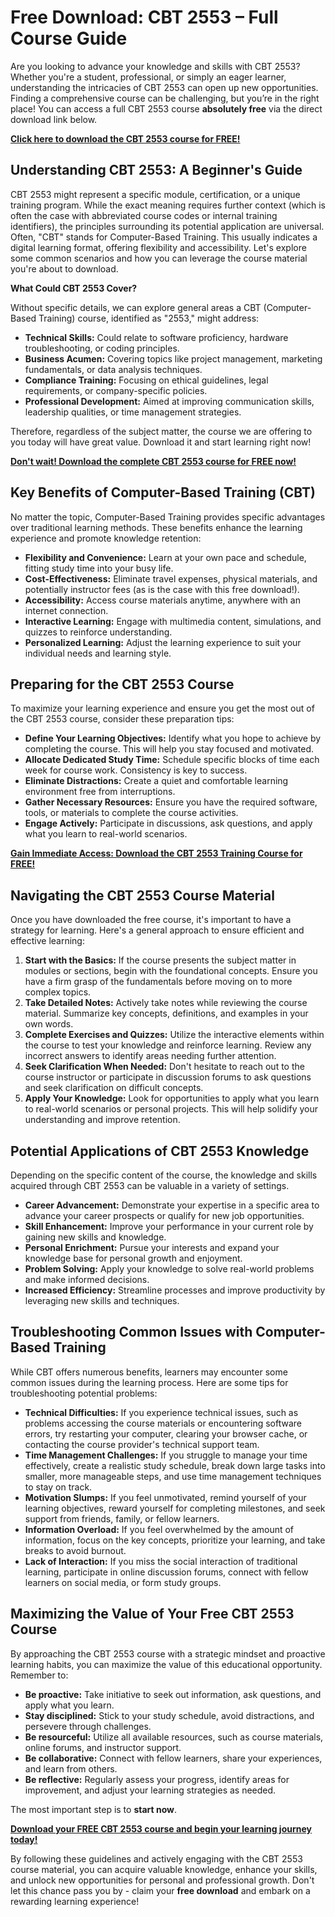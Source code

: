 # Free Download: CBT 2553 – Full Course Guide

Are you looking to advance your knowledge and skills with CBT 2553? Whether you're a student, professional, or simply an eager learner, understanding the intricacies of CBT 2553 can open up new opportunities. Finding a comprehensive course can be challenging, but you’re in the right place! You can access a full CBT 2553 course **absolutely free** via the direct download link below.

[**Click here to download the CBT 2553 course for FREE!**](https://udemywork.com/cbt-2553)

## Understanding CBT 2553: A Beginner's Guide

CBT 2553 might represent a specific module, certification, or a unique training program. While the exact meaning requires further context (which is often the case with abbreviated course codes or internal training identifiers), the principles surrounding its potential application are universal.  Often, "CBT" stands for Computer-Based Training. This usually indicates a digital learning format, offering flexibility and accessibility. Let's explore some common scenarios and how you can leverage the course material you're about to download.

**What Could CBT 2553 Cover?**

Without specific details, we can explore general areas a CBT (Computer-Based Training) course, identified as "2553," might address:

*   **Technical Skills:** Could relate to software proficiency, hardware troubleshooting, or coding principles.
*   **Business Acumen:** Covering topics like project management, marketing fundamentals, or data analysis techniques.
*   **Compliance Training:** Focusing on ethical guidelines, legal requirements, or company-specific policies.
*   **Professional Development:** Aimed at improving communication skills, leadership qualities, or time management strategies.

Therefore, regardless of the subject matter, the course we are offering to you today will have great value. Download it and start learning right now!

[**Don't wait! Download the complete CBT 2553 course for FREE now!**](https://udemywork.com/cbt-2553)

## Key Benefits of Computer-Based Training (CBT)

No matter the topic, Computer-Based Training provides specific advantages over traditional learning methods. These benefits enhance the learning experience and promote knowledge retention:

*   **Flexibility and Convenience:** Learn at your own pace and schedule, fitting study time into your busy life.
*   **Cost-Effectiveness:** Eliminate travel expenses, physical materials, and potentially instructor fees (as is the case with this free download!).
*   **Accessibility:** Access course materials anytime, anywhere with an internet connection.
*   **Interactive Learning:** Engage with multimedia content, simulations, and quizzes to reinforce understanding.
*   **Personalized Learning:** Adjust the learning experience to suit your individual needs and learning style.

## Preparing for the CBT 2553 Course

To maximize your learning experience and ensure you get the most out of the CBT 2553 course, consider these preparation tips:

*   **Define Your Learning Objectives:** Identify what you hope to achieve by completing the course. This will help you stay focused and motivated.
*   **Allocate Dedicated Study Time:** Schedule specific blocks of time each week for course work. Consistency is key to success.
*   **Eliminate Distractions:** Create a quiet and comfortable learning environment free from interruptions.
*   **Gather Necessary Resources:** Ensure you have the required software, tools, or materials to complete the course activities.
*   **Engage Actively:** Participate in discussions, ask questions, and apply what you learn to real-world scenarios.

[**Gain Immediate Access: Download the CBT 2553 Training Course for FREE!**](https://udemywork.com/cbt-2553)

## Navigating the CBT 2553 Course Material

Once you have downloaded the free course, it's important to have a strategy for learning. Here's a general approach to ensure efficient and effective learning:

1.  **Start with the Basics:** If the course presents the subject matter in modules or sections, begin with the foundational concepts. Ensure you have a firm grasp of the fundamentals before moving on to more complex topics.
2.  **Take Detailed Notes:** Actively take notes while reviewing the course material. Summarize key concepts, definitions, and examples in your own words.
3.  **Complete Exercises and Quizzes:** Utilize the interactive elements within the course to test your knowledge and reinforce learning. Review any incorrect answers to identify areas needing further attention.
4.  **Seek Clarification When Needed:** Don't hesitate to reach out to the course instructor or participate in discussion forums to ask questions and seek clarification on difficult concepts.
5.  **Apply Your Knowledge:** Look for opportunities to apply what you learn to real-world scenarios or personal projects. This will help solidify your understanding and improve retention.

## Potential Applications of CBT 2553 Knowledge

Depending on the specific content of the course, the knowledge and skills acquired through CBT 2553 can be valuable in a variety of settings.

*   **Career Advancement:** Demonstrate your expertise in a specific area to advance your career prospects or qualify for new job opportunities.
*   **Skill Enhancement:** Improve your performance in your current role by gaining new skills and knowledge.
*   **Personal Enrichment:** Pursue your interests and expand your knowledge base for personal growth and enjoyment.
*   **Problem Solving:** Apply your knowledge to solve real-world problems and make informed decisions.
*   **Increased Efficiency:** Streamline processes and improve productivity by leveraging new skills and techniques.

## Troubleshooting Common Issues with Computer-Based Training

While CBT offers numerous benefits, learners may encounter some common issues during the learning process. Here are some tips for troubleshooting potential problems:

*   **Technical Difficulties:** If you experience technical issues, such as problems accessing the course materials or encountering software errors, try restarting your computer, clearing your browser cache, or contacting the course provider's technical support team.
*   **Time Management Challenges:** If you struggle to manage your time effectively, create a realistic study schedule, break down large tasks into smaller, more manageable steps, and use time management techniques to stay on track.
*   **Motivation Slumps:** If you feel unmotivated, remind yourself of your learning objectives, reward yourself for completing milestones, and seek support from friends, family, or fellow learners.
*   **Information Overload:** If you feel overwhelmed by the amount of information, focus on the key concepts, prioritize your learning, and take breaks to avoid burnout.
*   **Lack of Interaction:** If you miss the social interaction of traditional learning, participate in online discussion forums, connect with fellow learners on social media, or form study groups.

## Maximizing the Value of Your Free CBT 2553 Course

By approaching the CBT 2553 course with a strategic mindset and proactive learning habits, you can maximize the value of this educational opportunity. Remember to:

*   **Be proactive:** Take initiative to seek out information, ask questions, and apply what you learn.
*   **Stay disciplined:** Stick to your study schedule, avoid distractions, and persevere through challenges.
*   **Be resourceful:** Utilize all available resources, such as course materials, online forums, and instructor support.
*   **Be collaborative:** Connect with fellow learners, share your experiences, and learn from others.
*   **Be reflective:** Regularly assess your progress, identify areas for improvement, and adjust your learning strategies as needed.

The most important step is to **start now**.

[**Download your FREE CBT 2553 course and begin your learning journey today!**](https://udemywork.com/cbt-2553)

By following these guidelines and actively engaging with the CBT 2553 course material, you can acquire valuable knowledge, enhance your skills, and unlock new opportunities for personal and professional growth. Don't let this chance pass you by - claim your **free download** and embark on a rewarding learning experience!
